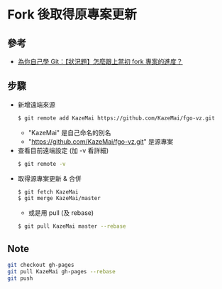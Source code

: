 # Fork 後取得原專案更新
## 參考
- [為你自己學 Git：【狀況題】怎麼跟上當初 fork 專案的進度？](https://gitbook.tw/chapters/github/syncing-a-fork.html)

## 步驟
- 新增遠端來源
    ```bash
    $ git remote add KazeMai https://github.com/KazeMai/fgo-vz.git
    ```
  - "KazeMai" 是自己命名的別名
  - "https://github.com/KazeMai/fgo-vz.git" 是源專案
- 查看目前遠端設定 (加 -v 看詳細)
    ```bash
    $ git remote -v
    ```
- 取得源專案更新 & 合併
    ```bash
    $ git fetch KazeMai
    $ git merge KazeMai/master
    ```
    - 或是用 pull (及 rebase)
    ```bash
    $ git pull KazeMai master --rebase
    ```
## Note

```bash
git checkout gh-pages
git pull KazeMai gh-pages --rebase
git push
```
